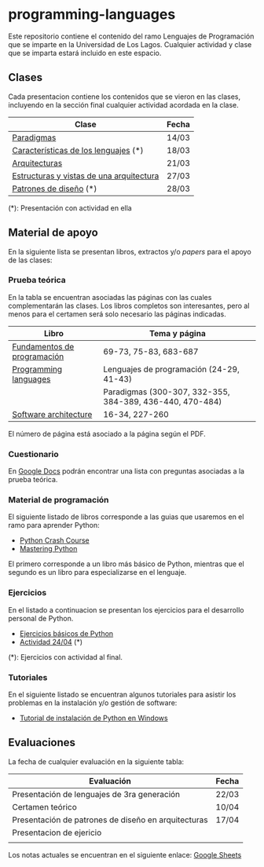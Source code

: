 # programming-languages
Este repositorio contiene el contenido del ramo Lenguajes de Programación que se imparte en la Universidad de Los Lagos. Cualquier actividad y clase que se imparta estará incluido en este espacio.
## Clases
Cada presentacion contiene los contenidos que se vieron en las clases, incluyendo en la sección final cualquier actividad acordada en la clase.

|Clase  |Fecha |
|--|--|
|[Paradigmas](https://drive.google.com/open?id=1Cy_Qh1NQp0Bd3MICATrbR9gr16nzH45uuzov8iE6JQ0) |14/03 |
|[Características de los lenguajes](https://drive.google.com/open?id=1Qd-TpnTqOjXbMPUcaXe8pdV1SWUwG-94XZTj1ENcwdY) (*)|18/03  |
|[Arquitecturas](https://drive.google.com/open?id=1BYzFQf6ryKZh2M4GXiDeiOvZ-VIReI4nwEXl2EW0GvM)|21/03|
|[Estructuras y vistas de una arquitectura](https://drive.google.com/open?id=1IxaWEuzx2lAKWlTJ09tTuptbSsZ3HVo6XhjcEuNQgoo)|27/03|
|[Patrones de diseño](https://drive.google.com/open?id=1b2hqlGvrtrz3gN4s7grU4YYaXOA7Zl20f6WAIz4mNEc) (*)|28/03|

(*): Presentación con actividad en ella
## Material de apoyo
En la siguiente lista se presentan libros, extractos y/o *papers* para el apoyo de las clases:
### Prueba teórica 
En la tabla se encuentran asociadas las páginas con las cuales complementarán las clases. Los libros completos son interesantes, pero al menos para el certamen será solo necesario las páginas indicadas.

| Libro | Tema y página |
|--|--|
| [Fundamentos de programación](https://drive.google.com/open?id=1LWkQp3fYgu85ITHP4lENTxy96QFHTL_V) | 69-73, 75-83, 683-687 |
| [Programming languages](https://drive.google.com/open?id=1Vryer3yL3wL_stWaMqLc_ps-yNeJcPlz) | Lenguajes de programación (24-29, 41-43) |
|  | Paradigmas (300-307, 332-355, 384-389, 436-440, 470-484) |
| [Software architecture](https://drive.google.com/open?id=1occsS8pJk2oW0mJTK_ZC1X19MjAWidLN) | 16-34, 227-260 |

El número de página está asociado a la página según el PDF.
### Cuestionario
En [Google Docs](https://drive.google.com/open?id=1ia5uo2XyNcBHlNoPyXgtmqrTvyI6R179EoPEd1Stl6A) podrán encontrar una lista con preguntas asociadas a la prueba teórica. 
### Material de programación
El siguiente listado de libros corresponde a las guias que usaremos en el ramo para aprender Python:

 - [Python Crash Course](https://drive.google.com/open?id=1jC3bjkyP-tWN1VsQrOR-b-Drsf1X8gTG)
 - [Mastering Python](https://drive.google.com/open?id=1dviuVUd8Bed-NFq3b3fMMkSnVfJxM-V_)

El primero corresponde a un libro más básico de Python, mientras que el segundo es un libro para especializarse en el lenguaje.
### Ejercicios
En el listado a continuacion se presentan los ejercicios para el desarrollo personal de Python. 
- [Ejercicios básicos de Python](https://drive.google.com/open?id=1Hr_qru4lWsjP-fl4GCzqe0WNs2uddNPt2JOrnz3Jeug)
- [Actividad 24/04](https://drive.google.com/open?id=1BfMOfVwqjlMJPZD9ltJ009rL1ydQ0XWCn5ZNPGxFgFw) (*)

(*): Ejercicios con actividad al final.
### Tutoriales
En el siguiente listado se encuentran algunos tutoriales para asistir los problemas en la instalación y/o gestión de software:

- [Tutorial de instalación de Python en Windows](/Tutorial%20Python%20en%20Windows.md)

## Evaluaciones
La fecha de cualquier evaluación en la siguiente tabla:

|Evaluación  |Fecha  |
|--|--|
|Presentación de lenguajes de 3ra generación   |22/03 |
|Certamen teórico |10/04 |
|Presentación de patrones de diseño en arquitecturas|17/04|
|Presentacion de ejericio||
|||

Los notas actuales se encuentran en el siguiente enlace: [
Google Sheets](https://drive.google.com/open?id=1txo0mY3FapljO3uXGrI1Wce3FmH1ZqM9Idox0ArcanI)
<!--stackedit_data:
eyJoaXN0b3J5IjpbLTkwMDUxNTA5MywtNDEwNTI1NTYxLDczMT
M0NTkzNiwtMTkyNDI5Njk1NywtNjg3OTQzMzYxLDYwMTIzNTcw
LDEyNDcxNTUyNTMsLTgyNTI4NjEzMiwtMTE3MDg1NTgwMSwxMT
M5OTQxMzY5LDg3ODM0MjE2OCwtOTA4MjQzODY2LDE5MzQ2NTE2
MzEsMTQ0NDgyMTAyNV19
-->